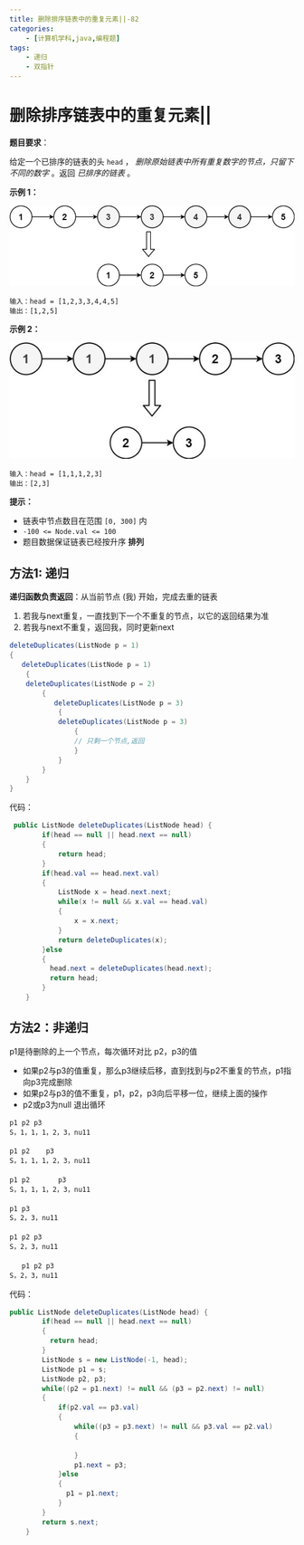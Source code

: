 ```yaml
---
title: 删除排序链表中的重复元素||-82
categories:
    - [计算机学科,java,编程题]
tags:
    - 递归
    - 双指针
---
```


# 删除排序链表中的重复元素||

**题目要求**：

给定一个已排序的链表的头 `head` ， *删除原始链表中所有重复数字的节点，只留下不同的数字* 。返回 *已排序的链表* 。

 

**示例 1：**

![img](https://raw.githubusercontent.com/PigPigLetsGo/imeages/master/202401021131835.jpeg)

```
输入：head = [1,2,3,3,4,4,5]
输出：[1,2,5]
```

**示例 2：**

![img](https://raw.githubusercontent.com/PigPigLetsGo/imeages/master/202401021131961.jpeg)

```
输入：head = [1,1,1,2,3]
输出：[2,3]
```

 

**提示：**

-  链表中节点数目在范围 `[0, 300]` 内
-  `-100 <= Node.val <= 100`
-  题目数据保证链表已经按升序 **排列**

## 方法1: 递归

**递归函数负责返回**：从当前节点 (我) 开始，完成去重的链表

1.  若我与next重复，一直找到下一个不重复的节点，以它的返回结果为准
2.  若我与next不重复，返回我，同时更新next

```java
deleteDuplicates(ListNode p = 1)
{
   deleteDuplicates(ListNode p = 1)
	{
   	deleteDuplicates(ListNode p = 2)
		{
 		   deleteDuplicates(ListNode p = 3)
			{
   			deleteDuplicates(ListNode p = 3)
				{
   				// 只剩一个节点,返回
				}
			}
		}
	}
}
```

代码：

```java
 public ListNode deleteDuplicates(ListNode head) {
        if(head == null || head.next == null)
        {
            return head;
        }
        if(head.val == head.next.val)
        {
            ListNode x = head.next.next;
            while(x != null && x.val == head.val)
            {
                x = x.next;
            }
            return deleteDuplicates(x);
        }else
        {
          head.next = deleteDuplicates(head.next);
          return head;
        }
    }
```

## 方法2：非递归

p1是待删除的上一个节点，每次循环对比 p2，p3的值

-  如果p2与p3的值重复，那么p3继续后移，直到找到与p2不重复的节点，p1指向p3完成删除
-  如果p2与p3的值不重复，p1，p2，p3向后平移一位，继续上面的操作
-  p2或p3为null 退出循环

```tex
p1 p2 p3
S，1，1，1，2，3，nu11

p1 p2    p3
S，1，1，1，2，3，nu11

p1 p2       p3
S，1，1，1，2，3，nu11

p1 p3
S，2，3，nu11

p1 p2 p3
S，2，3，nu11

   p1 p2 p3
S，2，3，nu11
```



代码：

```java
public ListNode deleteDuplicates(ListNode head) {
        if(head == null || head.next == null)
        {
          return head;
        }
        ListNode s = new ListNode(-1, head);
        ListNode p1 = s;
        ListNode p2, p3;
        while((p2 = p1.next) != null && (p3 = p2.next) != null)
        {
            if(p2.val == p3.val)
            {
                while((p3 = p3.next) != null && p3.val == p2.val)
                {
                    
                }
                p1.next = p3;
            }else
            {
              p1 = p1.next;
            }
        }
        return s.next;
    }
```

